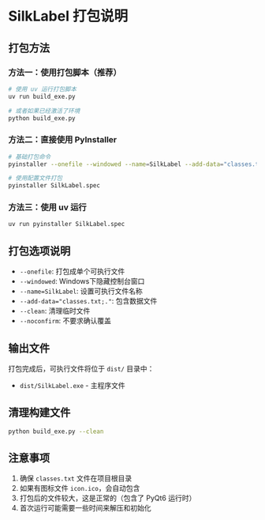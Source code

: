 # SilkLabel 打包说明

## 打包方法

### 方法一：使用打包脚本（推荐）
```bash
# 使用 uv 运行打包脚本
uv run build_exe.py

# 或者如果已经激活了环境
python build_exe.py
```

### 方法二：直接使用 PyInstaller
```bash
# 基础打包命令
pyinstaller --onefile --windowed --name=SilkLabel --add-data="classes.txt;." main.py

# 使用配置文件打包
pyinstaller SilkLabel.spec
```

### 方法三：使用 uv 运行
```bash
uv run pyinstaller SilkLabel.spec
```

## 打包选项说明

- `--onefile`: 打包成单个可执行文件
- `--windowed`: Windows下隐藏控制台窗口
- `--name=SilkLabel`: 设置可执行文件名称
- `--add-data="classes.txt;."`: 包含数据文件
- `--clean`: 清理临时文件
- `--noconfirm`: 不要求确认覆盖

## 输出文件

打包完成后，可执行文件将位于 `dist/` 目录中：
- `dist/SilkLabel.exe` - 主程序文件

## 清理构建文件

```bash
python build_exe.py --clean
```

## 注意事项

1. 确保 `classes.txt` 文件在项目根目录
2. 如果有图标文件 `icon.ico`，会自动包含
3. 打包后的文件较大，这是正常的（包含了 PyQt6 运行时）
4. 首次运行可能需要一些时间来解压和初始化
